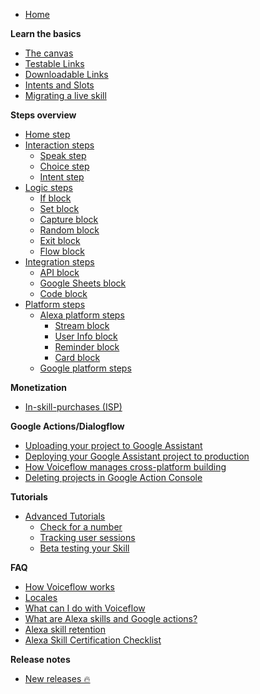 - [Home](/#/home.md)

**Learn the basics**
  - [The canvas](/quickstart/get-started-with-voiceflow.md)
  - [Testable Links](/quickstart/testable-links.md)
  - [Downloadable Links](/quickstart/downloadable-links.md)
  - [Intents and Slots](/blocks/intents-slots.md)
  - [Migrating a live skill](/quickstart/migrating.md)
   
**Steps overview** 
  - [Home step](/blocks/start-block.md)
  - [Interaction steps](#)  
      - [Speak step](/blocks/speak-block.md)
      - [Choice step](/blocks/choice-block.md)
      - [Intent step](/blocks/intent-block.md)
  - [Logic steps](#) 
      - [If block](/blocks/if-block.md)     
      - [Set block](/blocks/set-block.md)
      - [Capture block](/blocks/capture-block.md)
      - [Random block](/blocks/random-block.md)
      - [Exit block](/blocks/exit-block.md)
      - [Flow block](/blocks/flow-block.md)
  - [Integration steps](#) 
      - [API block](/blocks/api-block.md)
      - [Google Sheets block](/blocks/google-sheets-block.md)
      - [Code block](/blocks/code-block.md)
  - [Platform steps](#)
      - [Alexa platform steps](#)
          - [Stream block](/blocks/stream-block.md)
          - [User Info block](/blocks/user-info-block.md)
          - [Reminder block](/blocks/reminder-block.md)
          - [Card block](/blocks/card-block.md)
      - [Google platform steps](#)

**Monetization** 
  - [In-skill-purchases (ISP)](/monetization/alexa-in-skill-purchases.md)

**Google Actions/Dialogflow** 
  - [Uploading your project to Google Assistant](/adapting-for-google/uploading-your-project-to-google-assistant.md)  
  - [Deploying your Google Assistant project to production](/adapting-for-google/deploying-your-google-assistant-project-to-production.md)
  - [How Voiceflow manages cross-platform building](/adapting-for-google/how-voiceflow-manages-cross-platform-building.md)
  - [Deleting projects in Google Action Console](/adapting-for-google/deleting-projects-in-google-actions-console.md)

**Tutorials**
  - [Advanced Tutorials](#)
    - [Check for a number](/tutorials/advanced-tutorials/checking-if-number.md)
    - [Tracking user sessions](/tutorials/advanced-tutorials/tracking-user-sessions.md)
    - [Beta testing your Skill](/tutorials/advanced-tutorials/using-beta-testing-with-your-alexa-skill.md)

**FAQ**
- [How Voiceflow works](/faq/how-voiceflow-works.md)
- [Locales](/faq/locales.md)
- [What can I do with Voiceflow](/quickstart/what-can-i-do-with-voiceflow.md)
- [What are Alexa skills and Google actions?](/tutorials/what-are-alexa-skills.md)
- [Alexa skill retention](/tutorials/alexa-skill-retention.md)
- [Alexa Skill Certification Checklist](/tutorials/alexa-skill-certification-checklist.md) 

**Release notes**
  - [New releases 🔥](/releases/releases.md)
